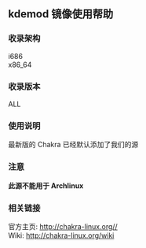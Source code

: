 ---
---

## kdemod 镜像使用帮助

### 收录架构

i686  
x86_64

### 收录版本

ALL

### 使用说明

最新版的 Chakra 已经默认添加了我们的源

### 注意

**此源不能用于 Archlinux**

### 相关链接

官方主页: <http://chakra-linux.org//>  
Wiki: <http://chakra-linux.org/wiki>
